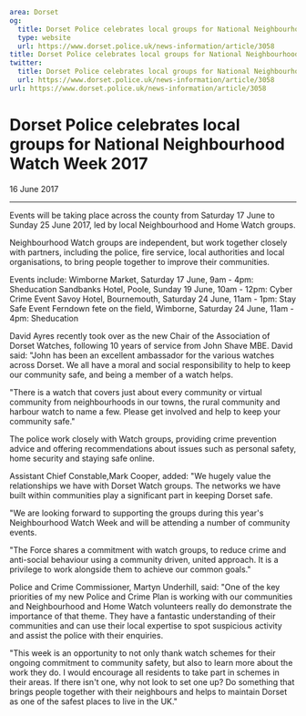 ```yaml
area: Dorset
og:
  title: Dorset Police celebrates local groups for National Neighbourhood Watch Week 2017
  type: website
  url: https://www.dorset.police.uk/news-information/article/3058
title: Dorset Police celebrates local groups for National Neighbourhood Watch Week 2017 |
twitter:
  title: Dorset Police celebrates local groups for National Neighbourhood Watch Week 2017
  url: https://www.dorset.police.uk/news-information/article/3058
url: https://www.dorset.police.uk/news-information/article/3058
```

# Dorset Police celebrates local groups for National Neighbourhood Watch Week 2017

16 June 2017

* * *

Events will be taking place across the county from Saturday 17 June to Sunday 25 June 2017, led by local Neighbourhood and Home Watch groups.

Neighbourhood Watch groups are independent, but work together closely with partners, including the police, fire service, local authorities and local organisations, to bring people together to improve their communities.

Events include:
Wimborne Market, Saturday 17 June, 9am - 4pm: Sheducation
Sandbanks Hotel, Poole, Sunday 19 June, 10am - 12pm: Cyber Crime Event
Savoy Hotel, Bournemouth, Saturday 24 June, 11am - 1pm: Stay Safe Event
Ferndown fete on the field, Wimborne, Saturday 24 June, 11am - 4pm: Sheducation

David Ayres recently took over as the new Chair of the Association of Dorset Watches, following 10 years of service from John Shave MBE. David said: "John has been an excellent ambassador for the various watches across Dorset. We all have a moral and social responsibility to help to keep our community safe, and being a member of a watch helps.

"There is a watch that covers just about every community or virtual community from neighbourhoods in our towns, the rural community and harbour watch to name a few. Please get involved and help to keep your community safe."

The police work closely with Watch groups, providing crime prevention advice and offering recommendations about issues such as personal safety, home security and staying safe online.

Assistant Chief Constable,Mark Cooper, added: "We hugely value the relationships we have with Dorset Watch groups. The networks we have built within communities play a significant part in keeping Dorset safe.

"We are looking forward to supporting the groups during this year's Neighbourhood Watch Week and will be attending a number of community events.

"The Force shares a commitment with watch groups, to reduce crime and anti-social behaviour using a community driven, united approach. It is a privilege to work alongside them to achieve our common goals."

Police and Crime Commissioner, Martyn Underhill, said: "One of the key priorities of my new Police and Crime Plan is working with our communities and Neighbourhood and Home Watch volunteers really do demonstrate the importance of that theme. They have a fantastic understanding of their communities and can use their local expertise to spot suspicious activity and assist the police with their enquiries.

"This week is an opportunity to not only thank watch schemes for their ongoing commitment to community safety, but also to learn more about the work they do. I would encourage all residents to take part in schemes in their areas. If there isn't one, why not look to set one up? Do something that brings people together with their neighbours and helps to maintain Dorset as one of the safest places to live in the UK."
